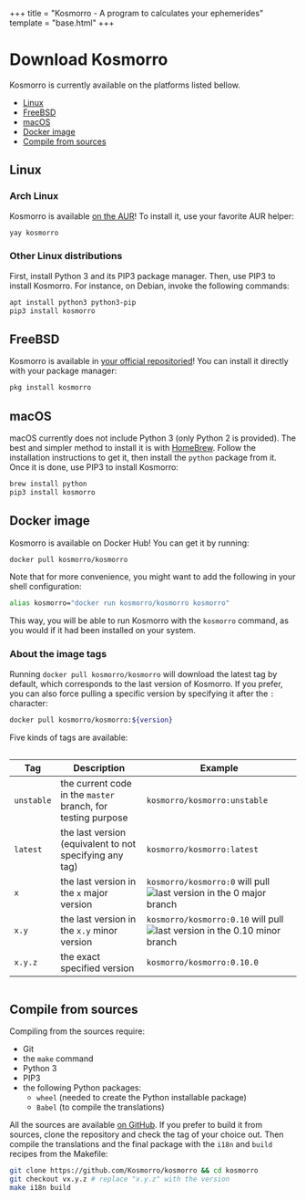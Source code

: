 +++
title = "Kosmorro - A program to calculates your ephemerides"
template = "base.html"
+++

# Download Kosmorro

Kosmorro is currently available on the platforms listed bellow.

- [Linux](#linux)
- [FreeBSD](#freebsd)
- [macOS](#macos)
- [Docker image](#docker-image)
- [Compile from sources](#compile-from-sources)

## Linux

### Arch Linux

Kosmorro is available [on the AUR](https://aur.archlinux.org)! To install it, use your favorite AUR helper:

```bash
yay kosmorro
```

### Other Linux distributions

First, install Python 3 and its PIP3 package manager. Then, use PIP3 to install Kosmorro. For instance, on Debian, invoke the following commands:

```bash
apt install python3 python3-pip
pip3 install kosmorro
```

## FreeBSD

Kosmorro is available in [your official repositoried](https://www.freshports.org/astro/kosmorro)! You can install it directly with your package manager:

```bash
pkg install kosmorro
```

## macOS

macOS currently does not include Python 3 (only Python 2 is provided). The best and simpler method to install it is with [HomeBrew](https://brew/sh). Follow the installation instructions to get it, then install the `python` package from it. Once it is done, use PIP3 to install Kosmorro:

```bash
brew install python
pip3 install kosmorro
```

## Docker image

Kosmorro is available on Docker Hub! You can get it by running:

```bash
docker pull kosmorro/kosmorro
```

Note that for more convenience, you might want to add the following in your shell configuration:

```bash
alias kosmorro="docker run kosmorro/kosmorro kosmorro"
```

This way, you will be able to run Kosmorro with the `kosmorro` command, as you would if it had been installed on your system.

### About the image tags

Running `docker pull kosmorro/kosmorro` will download the latest tag by default, which corresponds to the last version of Kosmorro. If you prefer, you can also force pulling a specific version by specifying it after the `:` character:

```bash
docker pull kosmorro/kosmorro:${version}
```

Five kinds of tags are available:

<div style="overflow-x: auto">

| Tag | Description | Example
| --- | --- | ---
| `unstable` | the current code in the `master` branch, for testing purpose | `kosmorro/kosmorro:unstable`
| `latest` | the last version (equivalent to not specifying any tag) | `kosmorro/kosmorro:latest`
| `x` | the last version in the `x` major version | `kosmorro/kosmorro:0` will pull ![last version in the `0` major branch](https://img.shields.io/docker/v/kosmorro/kosmorro/0?style=flat-square)
| `x.y` | the last version in the `x.y` minor version | `kosmorro/kosmorro:0.10` will pull ![last version in the `0.10` minor branch](https://img.shields.io/docker/v/kosmorro/kosmorro/0.10?style=flat-square)
| `x.y.z` | the exact specified version | `kosmorro/kosmorro:0.10.0`

</div>

## Compile from sources

Compiling from the sources require:
- Git
- the `make` command
- Python 3
- PIP3
- the following Python packages:
    - `wheel` (needed to create the Python installable package)
    - `Babel` (to compile the translations)

All the sources are available [on GitHub](https://github.com/Kosmorro/kosmorro). If you prefer to build it from sources, clone the repository and check the tag of your choice out. Then compile the translations and the final package with the `i18n` and `build` recipes from the Makefile:

```bash
git clone https://github.com/Kosmorro/kosmorro && cd kosmorro
git checkout vx.y.z # replace "x.y.z" with the version
make i18n build
```